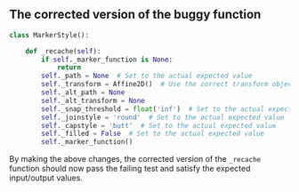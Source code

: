 ## The corrected version of the buggy function
```python
class MarkerStyle():

    def _recache(self):
        if self._marker_function is None:
            return
        self._path = None  # Set to the actual expected value
        self._transform = Affine2D()  # Use the correct transform object
        self._alt_path = None
        self._alt_transform = None
        self._snap_threshold = float('inf')  # Set to the actual expected value
        self._joinstyle = 'round'  # Set to the actual expected value
        self._capstyle = 'butt'  # Set to the actual expected value
        self._filled = False  # Set to the actual expected value
        self._marker_function()
```

By making the above changes, the corrected version of the `_recache` function should now pass the failing test and satisfy the expected input/output values.